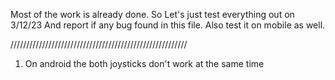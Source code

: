 Most of the work is already done.
So Let's just test everything out on 3/12/23
And report if any bug found in this file.
Also test it on mobile as well.

////////////////////////////////////////////////////////

1. On android the both joysticks don't work at the same time
